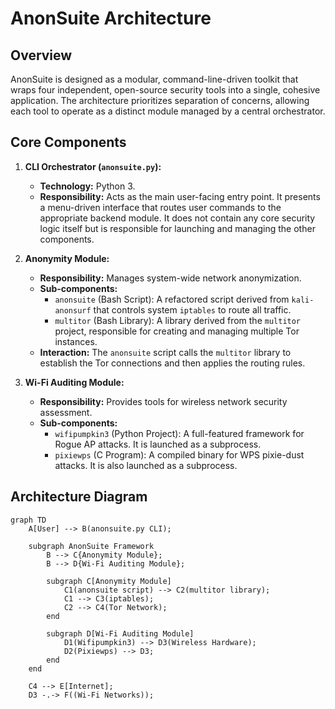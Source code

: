 # AnonSuite Architecture

## Overview

AnonSuite is designed as a modular, command-line-driven toolkit that wraps four independent, open-source security tools into a single, cohesive application. The architecture prioritizes separation of concerns, allowing each tool to operate as a distinct module managed by a central orchestrator.

## Core Components

1.  **CLI Orchestrator (`anonsuite.py`):**
    *   **Technology:** Python 3.
    *   **Responsibility:** Acts as the main user-facing entry point. It presents a menu-driven interface that routes user commands to the appropriate backend module. It does not contain any core security logic itself but is responsible for launching and managing the other components.

2.  **Anonymity Module:**
    *   **Responsibility:** Manages system-wide network anonymization.
    *   **Sub-components:**
        *   `anonsuite` (Bash Script): A refactored script derived from `kali-anonsurf` that controls system `iptables` to route all traffic.
        *   `multitor` (Bash Library): A library derived from the `multitor` project, responsible for creating and managing multiple Tor instances.
    *   **Interaction:** The `anonsuite` script calls the `multitor` library to establish the Tor connections and then applies the routing rules.

3.  **Wi-Fi Auditing Module:**
    *   **Responsibility:** Provides tools for wireless network security assessment.
    *   **Sub-components:**
        *   `wifipumpkin3` (Python Project): A full-featured framework for Rogue AP attacks. It is launched as a subprocess.
        *   `pixiewps` (C Program): A compiled binary for WPS pixie-dust attacks. It is also launched as a subprocess.

## Architecture Diagram

```mermaid
graph TD
    A[User] --> B(anonsuite.py CLI);

    subgraph AnonSuite Framework
        B --> C{Anonymity Module};
        B --> D{Wi-Fi Auditing Module};

        subgraph C[Anonymity Module]
            C1(anonsuite script) --> C2(multitor library);
            C1 --> C3(iptables);
            C2 --> C4(Tor Network);
        end

        subgraph D[Wi-Fi Auditing Module]
            D1(Wifipumpkin3) --> D3(Wireless Hardware);
            D2(Pixiewps) --> D3;
        end
    end

    C4 --> E[Internet];
    D3 -.-> F((Wi-Fi Networks));
```

